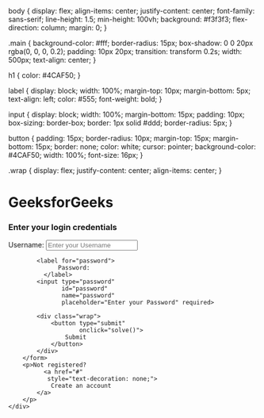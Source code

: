 <!DOCTYPE html>
<html>

<head>
    <title>HTML Login Form</title>
    <link rel="stylesheet" 
        
</head>
body {
    display: flex;
    align-items: center;
    justify-content: center;
    font-family: sans-serif;
    line-height: 1.5;
    min-height: 100vh;
    background: #f3f3f3;
    flex-direction: column;
    margin: 0;
}

.main {
    background-color: #fff;
    border-radius: 15px;
    box-shadow: 0 0 20px rgba(0, 0, 0, 0.2);
    padding: 10px 20px;
    transition: transform 0.2s;
    width: 500px;
    text-align: center;
}

h1 {
    color: #4CAF50;
}

label {
    display: block;
    width: 100%;
    margin-top: 10px;
    margin-bottom: 5px;
    text-align: left;
    color: #555;
    font-weight: bold;
}


input {
    display: block;
    width: 100%;
    margin-bottom: 15px;
    padding: 10px;
    box-sizing: border-box;
    border: 1px solid #ddd;
    border-radius: 5px;
}

button {
    padding: 15px;
    border-radius: 10px;
    margin-top: 15px;
    margin-bottom: 15px;
    border: none;
    color: white;
    cursor: pointer;
    background-color: #4CAF50;
    width: 100%;
    font-size: 16px;
}

.wrap {
    display: flex;
    justify-content: center;
    align-items: center;
}
<body>
    <div class="main">
        <h1>GeeksforGeeks</h1>
        <h3>Enter your login credentials</h3>
        <form action="">
            <label for="first">
                  Username:
              </label>
            <input type="text" 
                   id="first"
                   name="first" 
                   placeholder="Enter your Username" required>

            <label for="password">
                  Password:
              </label>
            <input type="password"
                   id="password" 
                   name="password" 
                   placeholder="Enter your Password" required>

            <div class="wrap">
                <button type="submit"
                        onclick="solve()">
                    Submit
                </button>
            </div>
        </form>
        <p>Not registered? 
              <a href="#" 
               style="text-decoration: none;">
                Create an account
            </a>
        </p>
    </div>
</body>

</html>
